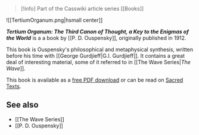 > [!info] Part of the Casswiki article series [[Books]]

![[TertiumOrganum.png|hsmall center]]


_**Tertium Organum: The Third Canon of Thought, a Key to the Enigmas of the World**_ is a a book by [[P. D. Ouspensky]], originally published in 1912.

This book is Ouspensky's philosophical and metaphysical synthesis, written before his time with [[George Gurdjieff|G.I. Gurdjieff]]. It contains a great deal of interesting material, some of it referred to in [[The Wave Series|_The Wave_]].

This book is available as a [free PDF download](tertiumorganumth00uspe.pdf) or can be read on [Sacred Texts](http://www.sacred-texts.com/eso/to/).

See also
--------

*   [[The Wave Series]]
*   [[P. D. Ouspensky]]